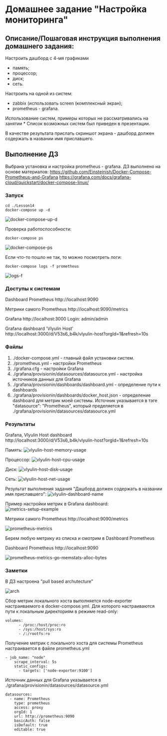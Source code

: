 # Домашнее задание "Настройка мониторинга"

## Описание/Пошаговая инструкция выполнения домашнего задания:

Настроить дашборд с 4-мя графиками

   -  память;
   -  процессор;
   -  диск;
   -  сеть.
    
Настроить на одной из систем:
* zabbix (использовать screen (комплексный экран);
* prometheus - grafana.

Использование систем, примеры которых не рассматривались на занятии \*
Список возможных систем был приведен в презентации.
    
В качестве результата прислать скриншот экрана - дашборд должен содержать в названии имя приславшего.

## Выполнение ДЗ

Выбрана установка и настройка prometheus - grafana.
ДЗ выполнено на основе материалов:
https://github.com/Einsteinish/Docker-Compose-Prometheus-and-Grafana
https://grafana.com/docs/grafana-cloud/quickstart/docker-compose-linux/

### Запуск 

```
cd ./Lesson14
docker-compose up -d
```

![docker-compose-up-d](imgs/docker-compose-up-d.png)

Проверка работоспособности:
```
docker-compose ps
```

![docker-compose-ps](imgs/docker-compose-ps.png)


Если что-то пошло не так, то можно посмотреть логи:
```
docker-compose logs -f prometheus
```

![logs-f](imgs/logs-f.png)

### Доступы к системам

Dashboard Prometheus
http://localhost:9090

Метрики самого Prometheus
http://localhost:9090/metrics

Grafana
http://localhost:3000
Login: admin/admin

Grafana dashboard 'Vlyulin Host'
http://localhost:3000/d/V53s6_b4k/vlyulin-host?orgId=1&refresh=10s


### Файлы

1. ./docker-compose.yml - главный файл установки систем.
2. ./prometheus.yml - настройки Prometheus
3. ./grafana.cfg - настройки Grafana
4. ./grafana/provisionin/datasources/datasource.yml - настройка источников данных для Grafana
5. ./grafana/provisionin/dashboards/dashboard.yml - определение пути к dashboards
6. ./grafana/provisionin/dashboards/docker_host.json - определение dashboard для метрик моей системы. Источник указывается в тэге "datasource": "Prometheus", который пределяется в ./grafana/provisionin/datasources/datasource.yml


### Результаты

Grafana, Vlyulin Host dashboard
http://localhost:3000/d/V53s6_b4k/vlyulin-host?orgId=1&refresh=10s

Память:
![vlyulin-host-memory-usage](imgs/vlyulin-host-memory-usage.png)

Процессор:
![vlyulin-host-cpu-usage](imgs/vlyulin-host-cpu-usage.png)

Диск:
![vlyulin-host-disk-usage](imgs/vlyulin-host-disk-usage.png)

Сеть:
![vlyulin-host-net-usage](imgs/vlyulin-host-net-usage.png)

Результат выполнения задания "Дашборд должен содержать в названии имя приславшего":
![vlyulin-dashboard-name](imgs/vlyulin-dashboard-name.png)

Пример настройки метрик в Grafana dashboard:
![metrics-setup-example](imgs/metrics-setup-example.png)

Метрики самого Prometheus
http://localhost:9090/metrics

![prometheus-metrics](imgs/prometheus-metrics.png)

Берем любую метрику из списка и смотрим в Dashboard Prometheus

Dashboard Prometheus
http://localhost:9090

![prometheus-metrics-go-memstats-alloc-bytes](imgs/prometheus-metrics-go-memstats-alloc-bytes.png)

### Заметки

В ДЗ настроена "pull based archutecture"

![arch](imgs/arch.png)

Сбор метрик локального хоста выполняется node-exporter настраиваемого в docker-compose.yml. Для которого настраиваются пути к локальным директориям в режиме read-only:

```
volumes:
      - /proc:/host/proc:ro
      - /sys:/host/sys:ro
      - /:/rootfs:ro
```

Получение метрик с локального хоста для системы Prometheus настраивается в файле prometheus.yml

```
- job_name: "node"
    scrape_interval: 5s
    static_configs:
      - targets: ['node-exporter:9100']
```

Источник данных для Grafana указывается в ./grafana/provisionin/datasources/datasource.yml

```
datasources:
  - name: Prometheus
    type: prometheus
    access: proxy
    orgId: 1
    url: http://prometheus:9090
    basicAuth: false
    isDefault: true
    editable: true
```




